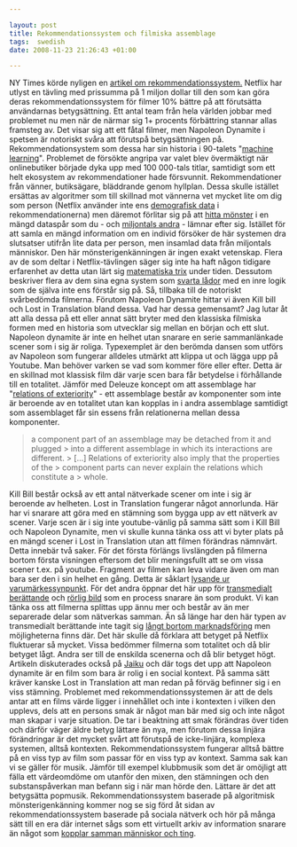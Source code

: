 ```yaml
---

layout: post
title: Rekommendationssystem och filmiska assemblage
tags:  swedish 
date: 2008-11-23 21:26:43 +01:00

---
```


NY Times körde nyligen en [artikel om rekommendationssystem.](http://www.nytimes.com/2008/11/23/magazine/23Netflix-t.html) Netflix har utlyst en tävling med prissumma på 1 miljon dollar till den som kan göra deras rekommendationssystem för filmer 10% bättre på att förutsätta användarnas betygsättning. Ett antal team från hela världen jobbar med problemet nu men när de närmar sig 1+ procents förbättring stannar allas framsteg av. Det visar sig att ett fåtal filmer, men Napoleon Dynamite i spetsen är notoriskt svåra att förutspå betygsättningen på. Rekommendationsystem som dessa har sin historia i 90-talets "[machine learning](http://en.wikipedia.org/wiki/Machine_learning)". Problemet de försökte angripa var valet blev övermäktigt när onlinebutiker började dyka upp med 100 000-tals titlar, samtidigt som ett helt ekosystem av rekommendationer hade försvunnit. Rekommendationer från vänner, butiksägare, bläddrande genom hyllplan. Dessa skulle istället ersättas av algoritmer som till skillnad mot vännerna vet mycket lite om dig som person (Netflix använder inte ens [demografisk data](http://www.google.se/search?q=panoptikon) i rekommendationerna) men däremot förlitar sig på att [hitta mönster](http://www.google.se/search?q=panspektron) i en mängd dataspår som du - och [miljontals andra](http://www.google.se/search?q=sociogram) - lämnar efter sig. Istället för att samla en mängd information om en individ försöker de här systemen dra slutsatser utifrån lite data per person, men insamlad data från miljontals människor. Den här mönsterigenkänningen är ingen exakt vetenskap. Flera av de som deltar i Netflix-tävlingen säger sig inte ha haft någon tidigare erfarenhet av detta utan lärt sig [matematiska trix](http://en.wikipedia.org/wiki/Singular_value_decomposition) under tiden. Dessutom beskriver flera av dem sina egna system som [svarta lådor](http://www.google.se/search?q=latour+black+box) med en inre logik som de själva inte ens förstår sig på. Så, tillbaka till de notoriskt svårbedömda filmerna. Förutom Napoleon Dynamite hittar vi även Kill bill och Lost in Translation bland dessa. Vad har dessa gemensamt? Jag lutar åt att alla dessa på ett eller annat sätt bryter med den klassiska filmiska formen med en historia som utvecklar sig mellan en början och ett slut. Napoleon dynamite är inte en helhet utan snarare en serie sammanlänkade scener som i sig är roliga. Typexemplet är den berömda dansen som utförs av Napoleon som fungerar alldeles utmärkt att klippa ut och lägga upp på Youtube. Man behöver varken se vad som kommer före eller efter. Detta är en skillnad mot klassisk film där varje scen bara får betydelse i förhållande till en totalitet. Jämför med Deleuze koncept om att assemblage har "[relations of exteriority](http://www.isk-gbg.org/99our68/?p=173)" - ett assemblage består av komponenter som inte är beroende av en totalitet utan kan kopplas in i andra assemblage samtidigt som assemblaget får sin essens från relationerna mellan dessa komponenter.

> a component part of an assemblage may be detached from it and plugged > into a different assemblage in which its interactions are different. > […] Relations of exteriority also imply that the properties of the > component parts can never explain the relations which constitute a > whole.

Kill Bill består också av ett antal nätverkade scener om inte i sig är beroende av helheten. Lost in Translation fungerar något annorlunda. Här har vi snarare att göra med en stämning som bygga upp av ett nätverk av scener. Varje scen är i sig inte youtube-vänlig på samma sätt som i Kill Bill och Napoleon Dynamite, men vi skulle kunna tänka oss att vi byter plats på en mängd scener i Lost in Translation utan att filmen förändras nämnvärt. Detta innebär två saker. För det första förlängs livslängden på filmerna bortom första visningen eftersom det blir meningsfullt att se om vissa scener t.ex. på youtube. Fragment av filmen kan leva vidare även om man bara ser den i sin helhet en gång. Detta är såklart [lysande ur varumärkessynpunkt](2008-11-16-ljudmolnet.html). För det andra öppnar det här upp för [transmedialt berättande](http://en.wikipedia.org/wiki/Transmedia_storytelling) och [rörlig bild](http://rogeraberg.jaiku.com/presence/49496525) som en process snarare än som produkt. Vi kan tänka oss att filmerna splittas upp ännu mer och består av än mer separerade delar som nätverkas samman. Än så länge har den här typen av transmedialt berättande inte tagit sig [långt bortom marknadsföring](http://en.wikipedia.org/wiki/I_Love_Bees) men möjligheterna finns där. Det här skulle då förklara att betyget på Netflix fluktuerar så mycket. Vissa bedömmer filmerna som totalitet och då blir betyget lågt. Andra ser till de enskilda scenerna och då blir betyget högt. Artikeln diskuterades också på [Jaiku](http://tomasw.jaiku.com/presence/49481565) och där togs det upp att Napoleon dynamite är en film som bara är rolig i en social kontext. På samma sätt kräver kanske Lost in Translation att man redan på förväg befinner sig i en viss stämning. Problemet med rekommendationssystemen är att de dels antar att en films värde ligger i innehållet och inte i kontexten i vilken den upplevs, dels att en persons smak är något man bär med sig och inte något man skapar i varje situation. De tar i beaktning att smak förändras över tiden och därför väger äldre betyg lättare än nya, men förutom dessa linjära förändringar är det mycket svårt att förutspå de icke-linjära, komplexa systemen, alltså kontexten. Rekommendationssystem fungerar alltså bättre på en viss typ av film som passar för en viss typ av kontext. Samma sak kan vi se gäller för musik. Jämför till exempel klubbmusik som det är omöjligt att fälla ett värdeomdöme om utanför den mixen, den stämningen och den substanspåverkan man befann sig i när man hörde den. Lättare är det att betygsätta popmusik. Rekommendationssystem baserade på algoritmisk mönsterigenkänning kommer nog se sig förd åt sidan av rekommendationssystem baserade på sociala nätverk och hör på många sätt till en era där internet sågs som ett virtuellt arkiv av information snarare än något som [kopplar samman människor och ting](2008-11-16-ljudmolnet.html).
